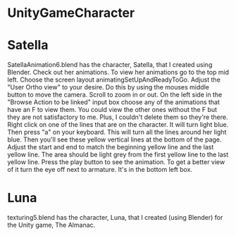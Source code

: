 # UnityGameCharacter
# Satella
SatellaAnimation6.blend has the character, Satella, that I created using Blender. Check out her animations.
To view her animations go to the top mid left. Choose the screen layout animatingSetUpAndReadyToGo. Adjust the "User Ortho view" to your
desire. Do this by using the mouses middle button to move the camera. Scroll to zoom in or out. On the left side in the "Browse Action
to be linked" input box choose any of the animations that have an F to view them. You could view the other ones without the F but they are not satisfactory to me. Plus, I couldn't delete them so they're there. Right click on one of the lines that are on the character. It will turn light blue. Then press "a" on your keyboard. This will turn all the lines around her light blue. Then you'll see these yellow vertical lines at the bottom of the page. Adjust the start and end to match the beginning yellow line and the last yellow line. The area should be light grey from the first yellow line to the last yellow line. Press the play button to 
see the animation. To get a better view of it turn the eye off next to armature. It's in the bottom left box. 

# Luna
texturing5.blend has the character, Luna, that I created (using Blender) for the Unity game, The Almanac. 
